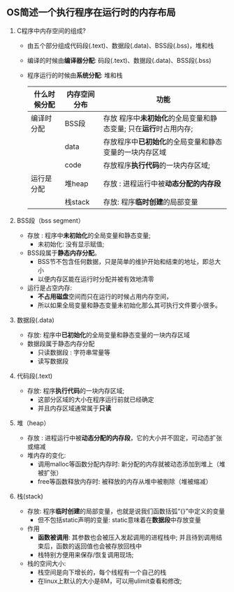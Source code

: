 ## OS简述一个执行程序在运行时的内存布局

1. C程序中内存空间的组成?

   + 由五个部分组成代码段(.text)、数据段(.data)、BSS段(.bss)，堆和栈

   + 编译的时候由**编译器分配**: 码段(.text)、数据段(.data)、BSS段(.bss)

   + 程序运行的时候由**系统分配**: 堆和栈 

     | 什么时候分配 | 内存空间分布 | 功能                                                         |
     | ------------ | ------------ | ------------------------------------------------------------ |
     | 编译时分配   | BSS段        | 存放 程序中**未初始化**的全局变量和静态变量;  只在**运行**时占用内存; |
     |              | data         | 存放程序中**已初始化**的全局变量和静态变量的一块内存区域     |
     |              | code         | 存放程序**执行代码**的一块内存区域;                          |
     | 运行是分配   | 堆heap       | 存放 : 进程运行中被**动态分配的内存段**                      |
     |              | 栈stack      | 存放: 程序**临时创建**的局部变量                             |

   

2. BSS段（bss segment）

   + 存放 : 程序中**未初始化**的全局变量和静态变量;
     + 未初始化: 没有显示赋值;
   + BSS段属于**静态内存分配**。 
     + BSS节不包含任何数据，只是简单的维护开始和结束的地址，即总大小
     + 以便内存区能在运行时分配并被有效地清零
   + 运行是占空内存: 
     + **不占用磁盘**空间而只在运行的时候占用内存空间，
     + 所以如果全局变量和静态变量未初始化那么其可执行文件要小很多。

3. 数据段(.data)

   + 存放: 程序中**已初始化**的全局变量和静态变量的一块内存区域
   + 数据段属于静态内存分配
     + 只读数据段 : 字符串常量等
     + 读写数据段

4. 代码段(.text)

   + 存放: 程序**执行代码**的一块内存区域;
     + 这部分区域的大小在程序运行前就已经确定
     + 并且内存区域通常属于**只读**

5. 堆（heap）

   + 存放 : 进程运行中被**动态分配的内存段**，它的大小并不固定，可动态扩张或缩减
   + 堆内存的变化:
     + 调用malloc等函数分配内存时: 新分配的内存就被动态添加到堆上（堆被扩张）
     + free等函数释放内存时: 被释放的内存从堆中被剔除（堆被缩减）

6. 栈(stack)

   + 存放: 程序**临时创建**的局部变量，也就是说我们函数括弧“{}”中定义的变量
     + 但不包括static声明的变量: static意味着在**数据段**中存放变量
   + 作用
     + **函数被调用**: 其参数也会被压入发起调用的进程栈中; 并且待到调用结束后，函数的返回值也会被存放回栈中
     + 栈特别方便用来保存/恢复调用现场;
   + 栈的空间大小:
     + 栈空间是向下增长的，每个线程有一个自己的栈
     + 在linux上默认的大小是8M，可以用ulimit查看和修改;